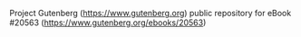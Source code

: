 Project Gutenberg (https://www.gutenberg.org) public repository for eBook #20563 (https://www.gutenberg.org/ebooks/20563)
